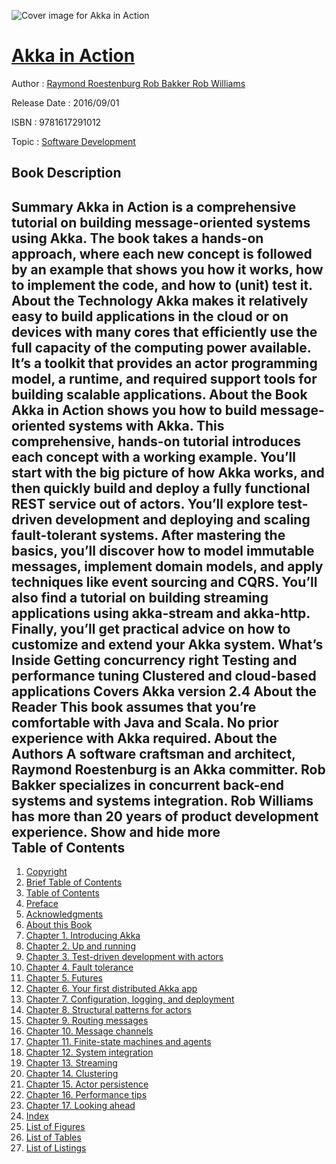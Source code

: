 ![Cover image for Akka in Action](https://imgdetail.ebookreading.net/cover/cover/software_development/EB9781617291012.jpg)

[Akka in Action](https://ebookreading.net/view/book/Akka+in+Action-EB9781617291012_1.html "Akka in Action")
====================================================================================================================

Author : [Raymond Roestenburg Rob Bakker Rob Williams](https://ebookreading.net/search/author/Raymond+Roestenburg+Rob+Bakker+Rob+Williams)

Release Date : 2016/09/01

ISBN : 9781617291012

Topic : [Software Development](https://ebookreading.net/search/category/software-development)

Book Description
-----------------

 Summary
Akka in Action is a comprehensive tutorial on building message-oriented systems using Akka. The book takes a hands-on approach, where each new concept is followed by an example that shows you how it works, how to implement the code, and how to (unit) test it.
About the Technology
Akka makes it relatively easy to build applications in the cloud or on devices with many cores that efficiently use the full capacity of the computing power available. It’s a toolkit that provides an actor programming model, a runtime, and required support tools for building scalable applications.
About the Book
Akka in Action shows you how to build message-oriented systems with Akka. This comprehensive, hands-on tutorial introduces each concept with a working example. You’ll start with the big picture of how Akka works, and then quickly build and deploy a fully functional REST service out of actors. You’ll explore test-driven development and deploying and scaling fault-tolerant systems. After mastering the basics, you’ll discover how to model immutable messages, implement domain models, and apply techniques like event sourcing and CQRS. You’ll also find a tutorial on building streaming applications using akka-stream and akka-http. Finally, you’ll get practical advice on how to customize and extend your Akka system.
What’s Inside
Getting concurrency right
Testing and performance tuning
Clustered and cloud-based applications
Covers Akka version 2.4
About the Reader
This book assumes that you’re comfortable with Java and Scala. No prior experience with Akka required.
About the Authors
A software craftsman and architect, Raymond Roestenburg is an Akka committer. Rob Bakker specializes in concurrent back-end systems and systems integration. Rob Williams has more than 20 years of product development experience.
        Show and hide more                
Table of Contents
-----------------

1. [Copyright](https://ebookreading.net/view/book/Akka+in+Action-EB9781617291012_3.html)
1. [Brief Table of Contents](https://ebookreading.net/view/book/Akka+in+Action-EB9781617291012_4.html)
1. [Table of Contents](https://ebookreading.net/view/book/Akka+in+Action-EB9781617291012_5.html)
1. [Preface](https://ebookreading.net/view/book/Akka+in+Action-EB9781617291012_6.html)
1. [Acknowledgments](https://ebookreading.net/view/book/Akka+in+Action-EB9781617291012_7.html)
1. [About this Book](https://ebookreading.net/view/book/Akka+in+Action-EB9781617291012_8.html)
1. [Chapter 1. Introducing Akka](https://ebookreading.net/view/book/Akka+in+Action-EB9781617291012_9.html)
1. [Chapter 2. Up and running](https://ebookreading.net/view/book/Akka+in+Action-EB9781617291012_10.html)
1. [Chapter 3. Test-driven development with actors](https://ebookreading.net/view/book/Akka+in+Action-EB9781617291012_11.html)
1. [Chapter 4. Fault tolerance](https://ebookreading.net/view/book/Akka+in+Action-EB9781617291012_12.html)
1. [Chapter 5. Futures](https://ebookreading.net/view/book/Akka+in+Action-EB9781617291012_13.html)
1. [Chapter 6. Your first distributed Akka app](https://ebookreading.net/view/book/Akka+in+Action-EB9781617291012_14.html)
1. [Chapter 7. Configuration, logging, and deployment](https://ebookreading.net/view/book/Akka+in+Action-EB9781617291012_15.html)
1. [Chapter 8. Structural patterns for actors](https://ebookreading.net/view/book/Akka+in+Action-EB9781617291012_16.html)
1. [Chapter 9. Routing messages](https://ebookreading.net/view/book/Akka+in+Action-EB9781617291012_17.html)
1. [Chapter 10. Message channels](https://ebookreading.net/view/book/Akka+in+Action-EB9781617291012_18.html)
1. [Chapter 11. Finite-state machines and agents](https://ebookreading.net/view/book/Akka+in+Action-EB9781617291012_19.html)
1. [Chapter 12. System integration](https://ebookreading.net/view/book/Akka+in+Action-EB9781617291012_20.html)
1. [Chapter 13. Streaming](https://ebookreading.net/view/book/Akka+in+Action-EB9781617291012_21.html)
1. [Chapter 14. Clustering](https://ebookreading.net/view/book/Akka+in+Action-EB9781617291012_22.html)
1. [Chapter 15. Actor persistence](https://ebookreading.net/view/book/Akka+in+Action-EB9781617291012_23.html)
1. [Chapter 16. Performance tips](https://ebookreading.net/view/book/Akka+in+Action-EB9781617291012_24.html)
1. [Chapter 17. Looking ahead](https://ebookreading.net/view/book/Akka+in+Action-EB9781617291012_25.html)
1. [Index](https://ebookreading.net/view/book/Akka+in+Action-EB9781617291012_26.html)
1. [List of Figures](https://ebookreading.net/view/book/Akka+in+Action-EB9781617291012_27.html)
1. [List of Tables](https://ebookreading.net/view/book/Akka+in+Action-EB9781617291012_28.html)
1. [List of Listings](https://ebookreading.net/view/book/Akka+in+Action-EB9781617291012_29.html)

